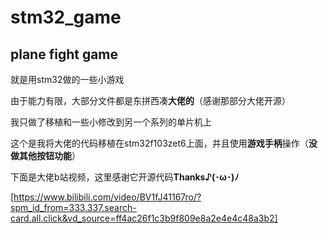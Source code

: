 # stm32_game

## plane fight game

就是用stm32做的一些小游戏

由于能力有限，大部分文件都是东拼西凑**大佬的**（感谢那部分大佬开源）

我只做了移植和一些小修改到另一个系列的单片机上

这个是我将大佬的代码移植在stm32f103zet6上面，并且使用**游戏手柄**操作（**没做其他按钮功能**）

下面是大佬b站视频，这里感谢它开源代码**Thanks♪(･ω･)ﾉ**

[https://www.bilibili.com/video/BV1fJ41167ro/?spm_id_from=333.337.search-card.all.click&vd_source=ff4ac26f1c3b9f809e8a2e4e4c48a3b2]
